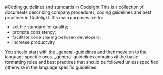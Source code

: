 #Coding guidelines and standards in Codelight
This is a collection of documents describing company procedures, coding guidelines and best practices in Codelight.
It's main purposes are to:
- set the standard for quality;
- promote consistency;
- facilitate code sharing between developers;
- increase productivity

You should start with the _general-guidelines and then move on to the language specific ones.
 _general-guidelines contains all the basic formatting rules and best practices that should be followed unless specified otherwise in the language specific guidelines.
